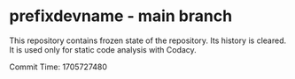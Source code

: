 # prefixdevname - main branch

This repository contains frozen state of the repository.
Its history is cleared. It is used only for static code
analysis with Codacy.

Commit Time: 1705727480